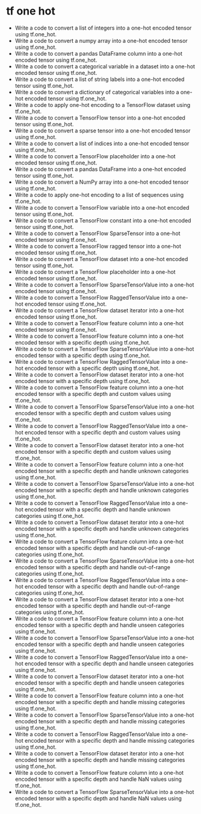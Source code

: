 # tf one hot

- Write a code to convert a list of integers into a one-hot encoded tensor using tf.one_hot.
- Write a code to convert a numpy array into a one-hot encoded tensor using tf.one_hot.
- Write a code to convert a pandas DataFrame column into a one-hot encoded tensor using tf.one_hot.
- Write a code to convert a categorical variable in a dataset into a one-hot encoded tensor using tf.one_hot.
- Write a code to convert a list of string labels into a one-hot encoded tensor using tf.one_hot.
- Write a code to convert a dictionary of categorical variables into a one-hot encoded tensor using tf.one_hot.
- Write a code to apply one-hot encoding to a TensorFlow dataset using tf.one_hot.
- Write a code to convert a TensorFlow tensor into a one-hot encoded tensor using tf.one_hot.
- Write a code to convert a sparse tensor into a one-hot encoded tensor using tf.one_hot.
- Write a code to convert a list of indices into a one-hot encoded tensor using tf.one_hot.
- Write a code to convert a TensorFlow placeholder into a one-hot encoded tensor using tf.one_hot.
- Write a code to convert a pandas DataFrame into a one-hot encoded tensor using tf.one_hot.
- Write a code to convert a NumPy array into a one-hot encoded tensor using tf.one_hot.
- Write a code to apply one-hot encoding to a list of sequences using tf.one_hot.
- Write a code to convert a TensorFlow variable into a one-hot encoded tensor using tf.one_hot.
- Write a code to convert a TensorFlow constant into a one-hot encoded tensor using tf.one_hot.
- Write a code to convert a TensorFlow SparseTensor into a one-hot encoded tensor using tf.one_hot.
- Write a code to convert a TensorFlow ragged tensor into a one-hot encoded tensor using tf.one_hot.
- Write a code to convert a TensorFlow dataset into a one-hot encoded tensor using tf.one_hot.
- Write a code to convert a TensorFlow placeholder into a one-hot encoded tensor using tf.one_hot.
- Write a code to convert a TensorFlow SparseTensorValue into a one-hot encoded tensor using tf.one_hot.
- Write a code to convert a TensorFlow RaggedTensorValue into a one-hot encoded tensor using tf.one_hot.
- Write a code to convert a TensorFlow dataset iterator into a one-hot encoded tensor using tf.one_hot.
- Write a code to convert a TensorFlow feature column into a one-hot encoded tensor using tf.one_hot.
- Write a code to convert a TensorFlow feature column into a one-hot encoded tensor with a specific depth using tf.one_hot.
- Write a code to convert a TensorFlow SparseTensorValue into a one-hot encoded tensor with a specific depth using tf.one_hot.
- Write a code to convert a TensorFlow RaggedTensorValue into a one-hot encoded tensor with a specific depth using tf.one_hot.
- Write a code to convert a TensorFlow dataset iterator into a one-hot encoded tensor with a specific depth using tf.one_hot.
- Write a code to convert a TensorFlow feature column into a one-hot encoded tensor with a specific depth and custom values using tf.one_hot.
- Write a code to convert a TensorFlow SparseTensorValue into a one-hot encoded tensor with a specific depth and custom values using tf.one_hot.
- Write a code to convert a TensorFlow RaggedTensorValue into a one-hot encoded tensor with a specific depth and custom values using tf.one_hot.
- Write a code to convert a TensorFlow dataset iterator into a one-hot encoded tensor with a specific depth and custom values using tf.one_hot.
- Write a code to convert a TensorFlow feature column into a one-hot encoded tensor with a specific depth and handle unknown categories using tf.one_hot.
- Write a code to convert a TensorFlow SparseTensorValue into a one-hot encoded tensor with a specific depth and handle unknown categories using tf.one_hot.
- Write a code to convert a TensorFlow RaggedTensorValue into a one-hot encoded tensor with a specific depth and handle unknown categories using tf.one_hot.
- Write a code to convert a TensorFlow dataset iterator into a one-hot encoded tensor with a specific depth and handle unknown categories using tf.one_hot.
- Write a code to convert a TensorFlow feature column into a one-hot encoded tensor with a specific depth and handle out-of-range categories using tf.one_hot.
- Write a code to convert a TensorFlow SparseTensorValue into a one-hot encoded tensor with a specific depth and handle out-of-range categories using tf.one_hot.
- Write a code to convert a TensorFlow RaggedTensorValue into a one-hot encoded tensor with a specific depth and handle out-of-range categories using tf.one_hot.
- Write a code to convert a TensorFlow dataset iterator into a one-hot encoded tensor with a specific depth and handle out-of-range categories using tf.one_hot.
- Write a code to convert a TensorFlow feature column into a one-hot encoded tensor with a specific depth and handle unseen categories using tf.one_hot.
- Write a code to convert a TensorFlow SparseTensorValue into a one-hot encoded tensor with a specific depth and handle unseen categories using tf.one_hot.
- Write a code to convert a TensorFlow RaggedTensorValue into a one-hot encoded tensor with a specific depth and handle unseen categories using tf.one_hot.
- Write a code to convert a TensorFlow dataset iterator into a one-hot encoded tensor with a specific depth and handle unseen categories using tf.one_hot.
- Write a code to convert a TensorFlow feature column into a one-hot encoded tensor with a specific depth and handle missing categories using tf.one_hot.
- Write a code to convert a TensorFlow SparseTensorValue into a one-hot encoded tensor with a specific depth and handle missing categories using tf.one_hot.
- Write a code to convert a TensorFlow RaggedTensorValue into a one-hot encoded tensor with a specific depth and handle missing categories using tf.one_hot.
- Write a code to convert a TensorFlow dataset iterator into a one-hot encoded tensor with a specific depth and handle missing categories using tf.one_hot.
- Write a code to convert a TensorFlow feature column into a one-hot encoded tensor with a specific depth and handle NaN values using tf.one_hot.
- Write a code to convert a TensorFlow SparseTensorValue into a one-hot encoded tensor with a specific depth and handle NaN values using tf.one_hot.